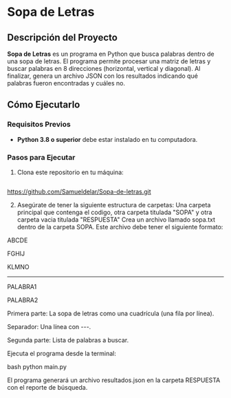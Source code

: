 # Sopa de Letras

## Descripción del Proyecto
**Sopa de Letras** es un programa en Python que busca palabras dentro de una sopa de letras. El programa permite procesar una matriz de letras y buscar palabras en 8 direcciones (horizontal, vertical y diagonal). Al finalizar, genera un archivo JSON con los resultados indicando qué palabras fueron encontradas y cuáles no.

## Cómo Ejecutarlo

### Requisitos Previos
- **Python 3.8 o superior** debe estar instalado en tu computadora.

### Pasos para Ejecutar
1. Clona este repositorio en tu máquina:
   ```bash
  https://github.com/Samueldelar/Sopa-de-letras.git
   
2. Asegúrate de tener la siguiente estructura de carpetas:
Una carpeta principal que contenga el codigo, otra carpeta titulada "SOPA" y otra carpeta vacia titulada "RESPUESTA"
Crea un archivo llamado sopa.txt dentro de la carpeta SOPA. Este archivo debe tener el siguiente formato:

ABCDE

FGHIJ

KLMNO

---

PALABRA1

PALABRA2

Primera parte: La sopa de letras como una cuadrícula (una fila por línea).

Separador: Una línea con ---.

Segunda parte: Lista de palabras a buscar.

Ejecuta el programa desde la terminal:

bash
python main.py

El programa generará un archivo resultados.json en la carpeta RESPUESTA con el reporte de búsqueda.

